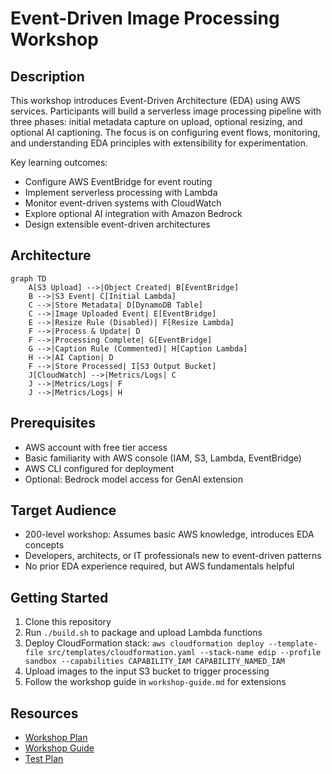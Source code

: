 # Event-Driven Image Processing Workshop

## Description

This workshop introduces Event-Driven Architecture (EDA) using AWS services. Participants will build a serverless image processing pipeline with three phases: initial metadata capture on upload, optional resizing, and optional AI captioning. The focus is on configuring event flows, monitoring, and understanding EDA principles with extensibility for experimentation.

Key learning outcomes:
- Configure AWS EventBridge for event routing
- Implement serverless processing with Lambda
- Monitor event-driven systems with CloudWatch
- Explore optional AI integration with Amazon Bedrock
- Design extensible event-driven architectures

## Architecture

```mermaid
graph TD
    A[S3 Upload] -->|Object Created| B[EventBridge]
    B -->|S3 Event| C[Initial Lambda]
    C -->|Store Metadata| D[DynamoDB Table]
    C -->|Image Uploaded Event| E[EventBridge]
    E -->|Resize Rule (Disabled)| F[Resize Lambda]
    F -->|Process & Update| D
    F -->|Processing Complete| G[EventBridge]
    G -->|Caption Rule (Commented)| H[Caption Lambda]
    H -->|AI Caption| D
    F -->|Store Processed| I[S3 Output Bucket]
    J[CloudWatch] -->|Metrics/Logs| C
    J -->|Metrics/Logs| F
    J -->|Metrics/Logs| H
```

## Prerequisites

- AWS account with free tier access
- Basic familiarity with AWS console (IAM, S3, Lambda, EventBridge)
- AWS CLI configured for deployment
- Optional: Bedrock model access for GenAI extension

## Target Audience

- 200-level workshop: Assumes basic AWS knowledge, introduces EDA concepts
- Developers, architects, or IT professionals new to event-driven patterns
- No prior EDA experience required, but AWS fundamentals helpful

## Getting Started

1. Clone this repository
2. Run `./build.sh` to package and upload Lambda functions
3. Deploy CloudFormation stack: `aws cloudformation deploy --template-file src/templates/cloudformation.yaml --stack-name edip --profile sandbox --capabilities CAPABILITY_IAM CAPABILITY_NAMED_IAM`
4. Upload images to the input S3 bucket to trigger processing
5. Follow the workshop guide in `workshop-guide.md` for extensions

## Resources

- [Workshop Plan](workshop-plan.md)
- [Workshop Guide](workshop-guide.md)
- [Test Plan](specs/workshop/test-plan.md)
